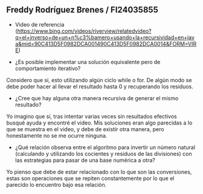 ## Freddy Rodríguez Brenes / FI24035855

- Video de referencia (https://www.bing.com/videos/riverview/relatedvideo?q=el+inverso+de+un+n%c3%bamero+usando+la+recursividad+en+java&mid=90C413D5F0982DCA001490C413D5F0982DCA0014&FORM=VIRE)

- ¿Es posible implementar una solución equivalente pero de comportamiento iterativo?

Considero que sí, esto utilizando algún ciclo while o for. De algún modo se debe poder hacer al llevar el resultado hasta 0 y recuperando los residuos.

- ¿Cree que hay alguna otra manera recursiva de generar el mismo resultado?

Yo imagino que sí, tras intentar varias veces sin resultados efectivos busqué ayuda y encontré el video. Mis soluciones eran algo parecidas a lo que se muestra en el video, y debe de existir otra manera, pero honestamente no se me ocurre ninguna.

- ¿Qué relación observa entre el algoritmo para invertir un número natural (calculando y utilizando los cocientes y residuos de las divisiones) con las estrategias para pasar de una base numérica a otra?

Yo pienso que debe de estar relacionado con lo que son las conversiones, estas son operaciones que se repiten constantemente por lo que el parecido lo encuentro bajo esa relación.